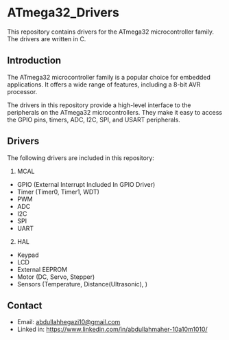 # ATmega32_Drivers
This repository contains drivers for the ATmega32 microcontroller family. The drivers are written in C.

## Introduction
The ATmega32 microcontroller family is a popular choice for embedded applications. It offers a wide range of features, including a 8-bit AVR processor.

The drivers in this repository provide a high-level interface to the peripherals on the ATmega32 microcontrollers. They make it easy to access the GPIO pins, timers, ADC, I2C, SPI, and USART peripherals.

## Drivers
The following drivers are included in this repository:

1. MCAL
* GPIO (External Interrupt Included In GPIO Driver)
* Timer (Timer0, Timer1, WDT)
* PWM
* ADC
* I2C
* SPI 
* UART


2. HAL
* Keypad
* LCD
* External EEPROM
* Motor (DC, Servo, Stepper)
* Sensors (Temperature, Distance(Ultrasonic), )

## Contact
* Email: abdullahhegazi10@gmail.com
* Linked in: https://www.linkedin.com/in/abdullahmaher-10a10m1010/
